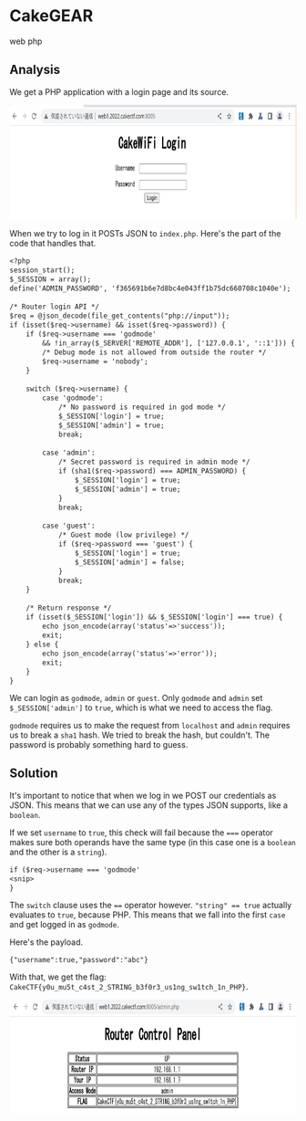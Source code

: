 # CakeGEAR

<span id="-web"></span><span id="web" class="tag">web</span> <span
id="-php"></span><span id="php" class="tag">php</span>

## Analysis

We get a PHP application with a login page and its source.

<img src="img/login.png"
style="height:200px" alt="login.png" />

When we try to log in it POSTs JSON to `index.php`. Here's the part of
the code that handles that.

    <?php
    session_start();
    $_SESSION = array();
    define('ADMIN_PASSWORD', 'f365691b6e7d8bc4e043ff1b75dc660708c1040e');

    /* Router login API */
    $req = @json_decode(file_get_contents("php://input"));
    if (isset($req->username) && isset($req->password)) {
        if ($req->username === 'godmode'
            && !in_array($_SERVER['REMOTE_ADDR'], ['127.0.0.1', '::1'])) {
            /* Debug mode is not allowed from outside the router */
            $req->username = 'nobody';
        }

        switch ($req->username) {
            case 'godmode':
                /* No password is required in god mode */
                $_SESSION['login'] = true;
                $_SESSION['admin'] = true;
                break;

            case 'admin':
                /* Secret password is required in admin mode */
                if (sha1($req->password) === ADMIN_PASSWORD) {
                    $_SESSION['login'] = true;
                    $_SESSION['admin'] = true;
                }
                break;

            case 'guest':
                /* Guest mode (low privilege) */
                if ($req->password === 'guest') {
                    $_SESSION['login'] = true;
                    $_SESSION['admin'] = false;
                }
                break;
        }

        /* Return response */
        if (isset($_SESSION['login']) && $_SESSION['login'] === true) {
            echo json_encode(array('status'=>'success'));
            exit;
        } else {
            echo json_encode(array('status'=>'error'));
            exit;
        }
    }

We can login as `godmode`, `admin` or `guest`. Only `godmode` and
`admin` set `$_SESSION['admin']` to `true`, which is what we need to
access the flag.

`godmode` requires us to make the request from `localhost` and `admin`
requires us to break a `sha1` hash. We tried to break the hash, but
couldn't. The password is probably something hard to guess.

## Solution

It's important to notice that when we log in we POST our credentials as
JSON. This means that we can use any of the types JSON supports, like a
`boolean`.

If we set `username` to `true`, this check will fail because the `===`
operator makes sure both operands have the same type (in this case one
is a `boolean` and the other is a `string`).

    if ($req->username === 'godmode'
    <snip>
    }

The `switch` clause uses the `==` operator however. `"string" == true`
actually evaluates to `true`, because PHP. This means that we fall into
the first `case` and get logged in as `godmode`.

Here's the payload.

    {"username":true,"password":"abc"}

With that, we get the flag:
`CakeCTF{y0u_mu5t_c4st_2_STRING_b3f0r3_us1ng_sw1tch_1n_PHP}`.

<img src="img/flag.png"
style="height:200px" alt="flag.png" />
